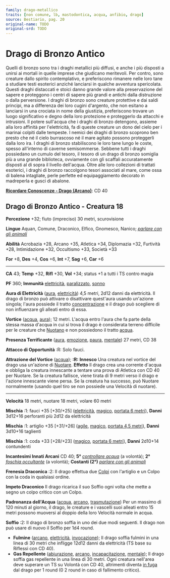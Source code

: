 ```yaml
---
family: drago-metallico
traits: [non comune, lb, mastodontica, acqua, anfibio, drago]
source: Bestiario, pag. 20
original-name: TODO
original-srd: TODO
---
```


# Drago di Bronzo Antico

Quelli di bronzo sono tra i draghi metallici più diffusi, e anche i più disposti
a unirsi ai mortali in quelle imprese che giudicano meritevoli. Per contro, sono
creature dallo spirito contemplativo, e preferiscono rimanere nelle loro tane a
studiare testi esoterici anziché lanciarsi in qualche avventura spericolata.
Questi draghi distaccati e stoici danno grande valore alla preservazione del
sapere e proteggono i centri di sapere più grandi e antichi dalla distruzione o
dalla perversione. I draghi di bronzo sono creature protettive e dai saldi
principi, ma a differenza dei loro cugini d'argento, che non esitano a lanciarsi
in una crociata in nome della giustizia, preferiscono trovare un luogo
significativo e degno della loro protezione e proteggerlo da attacchi e
intrusioni. Il potere sull'acqua che i draghi di bronzo detengono, assieme alla
loro affinità per l'elettricità, fa di queste creature un dono del cielo per i
marinai colpiti dalle tempeste. I nemici dei draghi di bronzo scoprono ben
presto che né il cielo burrascoso né il mare agitato possono proteggerli dalla
loro ira. I draghi di bronzo stabiliscono le loro tane lungo le coste, spesso
all'interno di caverne semisommerse. Sebbene tutti i draghi possiedano un cumulo
del tesoro, il tesoro di un drago di bronzo somiglia più a una grande
biblioteca, ovviamente con gli scaffali accuratamente disposti al di sopra il
livello dell'acqua. Oltre alle loro collezioni di trattati esoterici, i draghi
di bronzo raccolgono tesori associati al mare, come ossa di balena intagliate,
perle perfette ed equipaggiamento decorato in madreperla e gusci di abalone.

**[Ricordare Conoscenze - Drago (Arcano)](/azioni/abilita/ricordare-conoscenze)**:
CD 40

## Drago di Bronzo Antico - Creatura 18

**Percezione** +32; fiuto (impreciso) 30 metri, scurovisione

**Lingue** Aquan, Comune, Draconico, Elfico, Gnomesco, Nanico;
_[parlare con gli animali](/incantesimi/parlare-con-gli-animali)_

**Abilità** Acrobazia +28, Arcano +35, Atletica +34, Diplomazia +32, Furtività
+28, Intimidazione +32, Occultismo +33, Società +33

**For** +8, **Des** +4, **Cos** +6, **Int** +7, **Sag** +6, **Car** +6

---

**CA** 43; **Temp** +32, **Rifl** +30, **Vol** +34; status +1 a tutti i TS
contro magia

**PF** 360; **Immunità** [elettricità](/tratti/elettricita),
[paralizzato](/condizioni/paralizzato), [sonno](/tratti/sonno)

**Aura di Elettricità** ([aura](/tratti/aura),
[elettricità](/tratti/elettricita)) 4,5 metri, 2d12 danni da elettricità. Il
drago di bronzo può attivare o disattivare quest'aura usando un'azione singola;
l'aura possiede il tratto [concentrazione](/tratti/concentrazione) e il drago
può scegliere di non influenzare gli alleati entro di essa.

**Vortice** ([acqua](/tratti/acqua), [aura](/tratti/aura)); 12 metri. L'acqua
entro l'aura che fa parte della stessa massa d'acqua in cui si trova il drago è
considerata terreno difficile per le creature che
[Nuotano](/azioni/abilita/nuotare) e non possiedono il tratto
[acqua](/tratti/acqua).

**Presenza Terrificante** ([aura](/tratti/aura), [emozione](/tratti/emozione),
[paura](/tratti/paura), [mentale](/tratti/mentale)) 27 metri, CD 38

**Attacco di Opportunità** :R: Solo fauci.

**Attrazione del Vortice** ([acqua](/tratti/acqua)); **:R:** **Innesco** Una
creatura nel vortice del drago usa un'azione di
[Nuotare](/azioni/abilita/nuotare). **Effetto** Il drago crea una corrente
d'acqua e obbliga la creatura innescante a tentare una prova di Atletica con CD
40 per Nuotare. Se la creatura fallisce, viene tirata di 9 metri verso il drago
e l'azione innescante viene persa. Se la creatura ha successo, può Nuotare
normalmente (usando quel tiro se non possiede una Velocità di nuotare).

---

**Velocità** 18 metri, nuotare 18 metri, volare 60 metri

**Mischia** :1: fauci +35 \[+30/+25] ([elettricità](/tratti/elettricita),
[magico](/tratti/magico), [portata 6 metri](/tratti/portata)), **Danni** 3d12+16
perforanti più 2d12 da elettricità

**Mischia** :1: artiglio +35 \[+31/+26] ([agile](/tratti/agile),
[magico](/tratti/magico), [portata 4,5 metri](/tratti/portata)), **Danni**
3d10+16 taglienti

**Mischia** :1: coda +33 \[+28/+23] ([magico](/tratti/magico),
[portata 6 metri](/tratti/portata)), **Danni** 2d10+14 contundenti

**Incantesimi Innati Arcani** CD 40; **5°**
_[controllare acqua](/incantesimi/controllare-acqua)_ (a volontà); **2°**
_[foschia occultante](/incantesimi/foschia-occultante)_ (a volontà); **Costanti
(2°)** _[parlare con gli animali](/incantesimi/parlare-con-gli-animali)_

**Frenesia Draconica** :2: Il drago effettua due [Colpi](/azioni/base/colpire)
con l'artiglio e un Colpo con la coda in qualsiasi ordine.

**Impeto Draconico** Il drago ricarica il suo Soffio ogni volta che mette a
segno un colpo critico con un Colpo.

**Padronanza dell'Acqua** ([acqua](/tratti/acqua), [arcano](/tratti/arcano),
[trasmutazione](/tratti/trasmutazione)) Per un massimo di 120 minuti al giorno,
il drago, le creature e i vascelli suoi alleati entro 15 metri possono muoversi
al doppio della loro Velocità normale in acqua.

**Soffio** :2: Il drago di bronzo soffia in uno dei due modi seguenti. Il drago
non può usare di nuovo il Soffio per 1d4 round.

- **Fulmine** ([arcano](/tratti/arcano), [elettricità](/tratti/elettricita),
  [invocazione](/tratti/invocazione)); Il drago soffia fulmini in una linea di
  30 metri che infligge 12d12 danni da elettricità (TS base su Riflessi con CD
  40).
- **Gas Repellente** ([abiurazione](/tratti/abiurazione),
  [arcano](/tratti/arcano), [incapacitazione](/tratti/incapacitazione),
  [mentale](/tratti/mentale)); Il drago soffia gas repellente in una linea di 30
  metri. Ogni creatura nell'area deve superare un TS su Volontà con CD 40,
  altrimenti diventa [in fuga](/condizioni/in-fuga) dal drago per 1 round (0 2
  round in caso di fallimento critico).
